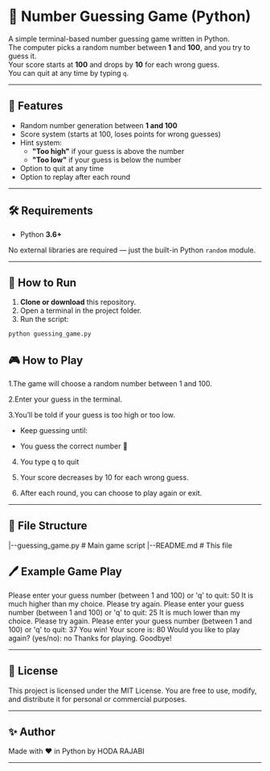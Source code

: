 # 🎯 Number Guessing Game (Python)

A simple terminal-based number guessing game written in Python.  
The computer picks a random number between **1** and **100**, and you try to guess it.  
Your score starts at **100** and drops by **10** for each wrong guess.  
You can quit at any time by typing `q`.

---

## 📜 Features
- Random number generation between **1 and 100**
- Score system (starts at 100, loses points for wrong guesses)
- Hint system:
  - **"Too high"** if your guess is above the number
  - **"Too low"** if your guess is below the number
- Option to quit at any time
- Option to replay after each round

---

## 🛠 Requirements
- Python **3.6+**

No external libraries are required — just the built-in Python `random` module.

---

## 🚀 How to Run

1. **Clone or download** this repository.
2. Open a terminal in the project folder.
3. Run the script:

```bash
python guessing_game.py
```
## 🎮 How to Play
1.The game will choose a random number between 1 and 100.

2.Enter your guess in the terminal.

3.You’ll be told if your guess is too high or too low.

- Keep guessing until:

- You guess the correct number 🎉

4. You type q to quit

5. Your score decreases by 10 for each wrong guess.

6. After each round, you can choose to play again or exit.

---

## 📂 File Structure

|--guessing_game.py   # Main game script
|--README.md          # This file

## 🖊 Example Game Play
Please enter your guess number (between 1 and 100) or 'q' to quit: 50
It is much higher than my choice. Please try again.
Please enter your guess number (between 1 and 100) or 'q' to quit: 25
It is much lower than my choice. Please try again.
Please enter your guess number (between 1 and 100) or 'q' to quit: 37
You win!
Your score is: 80
Would you like to play again? (yes/no): no
Thanks for playing. Goodbye!

---

## 📄 License
This project is licensed under the MIT License.
You are free to use, modify, and distribute it for personal or commercial purposes.

---

## ✨ Author
Made with ❤️ in Python by HODA RAJABI

---
